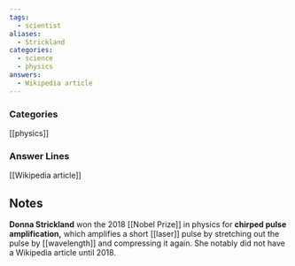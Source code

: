 ```yaml
---
tags:
  - scientist
aliases:
  - Strickland
categories:
  - science
  - physics
answers:
  - Wikipedia article
---
```

### Categories
[[physics]]
### Answer Lines
[[Wikipedia article]]
## Notes
**Donna Strickland** won the 2018 [[Nobel Prize]] in physics for **chirped pulse amplification,** which amplifies a short [[laser]] pulse by stretching out the pulse by [[wavelength]] and compressing it again. She notably did not have a Wikipedia article until 2018.